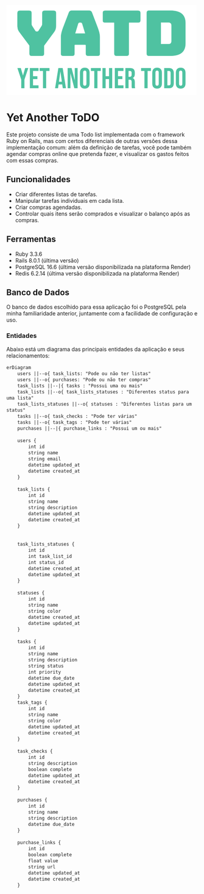 ![App logo](./docs/logo.png)

# Yet Another ToDO

Este projeto consiste de uma Todo list implementada com o framework Ruby on Rails, mas com certos
diferenciais de outras versões dessa implementação comum: além da definição de tarefas, 
você pode também agendar compras online que pretenda fazer, e visualizar os gastos feitos com
essas compras.

## Funcionalidades

- Criar diferentes listas de tarefas.
- Manipular tarefas individuais em cada lista.
- Criar compras agendadas.
- Controlar quais itens serão comprados e visualizar o balanço após as compras.

## Ferramentas

- Ruby 3.3.6
- Rails 8.0.1 (última versão)
- PostgreSQL 16.6 (última versão disponibilizada na plataforma Render)
- Redis 6.2.14 (última versão disponibilizada na plataforma Render)

## Banco de Dados

O banco de dados escolhido para essa aplicação foi o PostgreSQL pela minha familiaridade anterior,
juntamente com a facilidade de configuração e uso.

### Entidades

Abaixo está um diagrama das principais entidades da aplicação e seus relacionamentos:

```mermaid
erDiagram 
    users ||--o{ task_lists: "Pode ou não ter listas"
    users ||--o{ purchases: "Pode ou não ter compras" 
    task_lists ||--|{ tasks : "Possui uma ou mais"
    task_lists ||--o{ task_lists_statuses : "Diferentes status para uma lista"
    task_lists_statuses ||--o{ statuses : "Diferentes listas para um status"
    tasks ||--o{ task_checks : "Pode ter várias"
    tasks ||--o{ task_tags : "Pode ter várias"
    purchases ||--|{ purchase_links : "Possui um ou mais" 

    users {
        int id
        string name
        string email
        datetime updated_at
        datetime created_at
    }

    task_lists {
        int id
        string name
        string description
        datetime updated_at
        datetime created_at
    }
    
    
    task_lists_statuses {
        int id
        int task_list_id
        int status_id
        datetime created_at
        datetime updated_at
    }
    
    statuses {
        int id
        string name
        string color
        datetime created_at
        datetime updated_at
    }

    tasks {
        int id 
        string name
        string description
        string status
        int priority
        datetime due_date
        datetime updated_at
        datetime created_at
    }
    task_tags {
        int id
        string name
        string color
        datetime updated_at
        datetime created_at
    }

    task_checks {
        int id
        string description
        boolean complete
        datetime updated_at
        datetime created_at
    }

    purchases {
        int id 
        string name
        string description
        datetime due_date
    }

    purchase_links {
        int id 
        boolean complete
        float value
        string url
        datetime updated_at
        datetime created_at
    }
```

